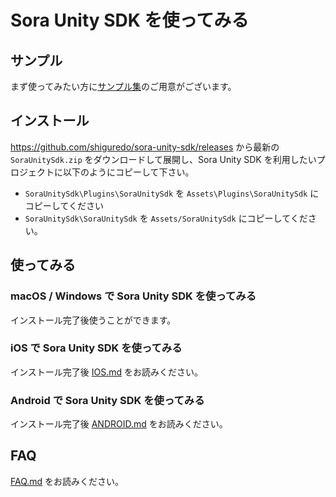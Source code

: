 # Sora Unity SDK を使ってみる

## サンプル

まず使ってみたい方に[サンプル集](https://github.com/shiguredo/sora-unity-sdk-samples)のご用意がございます。

## インストール

https://github.com/shiguredo/sora-unity-sdk/releases から最新の `SoraUnitySdk.zip` をダウンロードして展開し、Sora Unity SDK を利用したいプロジェクトに以下のようにコピーして下さい。

- `SoraUnitySdk\Plugins\SoraUnitySdk` を `Assets\Plugins\SoraUnitySdk` にコピーしてください
- `SoraUnitySdk\SoraUnitySdk` を `Assets/SoraUnitySdk` にコピーしてください。

## 使ってみる

### macOS / Windows で Sora Unity SDK を使ってみる

インストール完了後使うことができます。

### iOS で Sora Unity SDK を使ってみる

インストール完了後 [IOS.md](IOS.md) をお読みください。

### Android で Sora Unity SDK を使ってみる

インストール完了後 [ANDROID.md](ANDROID.md) をお読みください。

## FAQ

[FAQ.md](FAQ.md) をお読みください。
